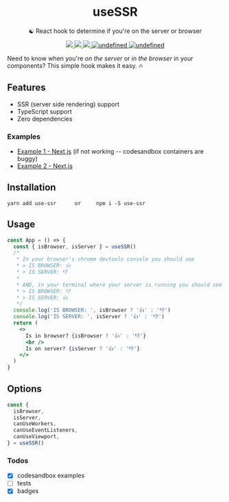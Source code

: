 <h1 align="center">useSSR</h1>
<p align="center">☯️ React hook to determine if you're on the server or browser</p>
<p align="center">
    <a href="https://github.com/alex-cory/use-ssr/pulls">
      <img src="https://camo.githubusercontent.com/d4e0f63e9613ee474a7dfdc23c240b9795712c96/68747470733a2f2f696d672e736869656c64732e696f2f62616467652f5052732d77656c636f6d652d627269676874677265656e2e737667" />
    </a>
    <a href="https://www.npmjs.com/package/use-ssr">
      <img src="https://img.shields.io/npm/dm/use-ssr.svg" />
    </a>
    <a href="https://lgtm.com/projects/g/alex-cory/use-ssr/context:javascript">
      <img src="https://img.shields.io/lgtm/grade/javascript/g/alex-cory/use-ssr.svg?logo=lgtm&logoWidth=18"/>
    </a>
    <a href="https://bundlephobia.com/result?p=use-ssr">
      <img alt="undefined" src="https://img.shields.io/bundlephobia/minzip/use-ssr.svg">
    </a>
    <a href="https://github.com/alex-cory/use-ssr/blob/master/license.md">
      <img alt="undefined" src="https://img.shields.io/github/license/alex-cory/use-ssr.svg">
    </a>
</p>

Need to know when you're *on the server* or *in the browser* in your components? This simple hook makes it easy. 🔥

Features
--------
- SSR (server side rendering) support
- TypeScript support
- Zero dependencies

### Examples
- <a target="_blank" rel="noopener noreferrer" href='https://codesandbox.io/s/usessr-in-nextjs-actual-epb25'>Example 1 - Next.js</a> (if not working -- codesandbox containers are buggy)
- <a target="_blank" rel="noopener noreferrer" href='https://codesandbox.io/s/usessr-in-nextjs-4gy7v'>Example 2 - Next.js</a>

Installation
------------

```shell
yarn add use-ssr      or     npm i -S use-ssr
```

Usage
-----

```jsx
const App = () => {
  const { isBrowser, isServer } = useSSR()
  /*
   * In your browser's chrome devtools console you should see
   * > IS BROWSER: 👍
   * > IS SERVER: 👎
   *
   * AND, in your terminal where your server is running you should see
   * > IS BROWSER: 👎
   * > IS SERVER: 👍
   */
  console.log('IS BROWSER: ', isBrowser ? '👍' : '👎')
  console.log('IS SERVER: ', isServer ? '👍' : '👎')
  return (
    <>
      Is in browser? {isBrowser ? '👍' : '👎'}
      <br />
      Is on server? {isServer ? '👍' : '👎'}
    </>
  )
}
```

Options
-------

```js
const {
  isBrowser,
  isServer,
  canUseWorkers,
  canUseEventListeners,
  canUseViewport,
} = useSSR()
```

### Todos
- [X] codesandbox examples
- [ ] tests
- [X] badges
